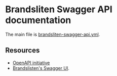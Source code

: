 # Brandsliten Swagger API documentation

The main file is [brandsliten-swagger-api.yml](./brandsliten-swagger-api.yml).

## Resources

- [OpenAPI initiative](https://www.openapis.org/)
- [Brandslisten's Swagger UI](https://swagger.brandslisten.com).
